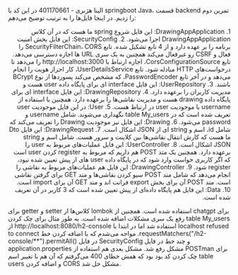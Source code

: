 الینا هژبری - 401170661
در این کد با springboot Java، قسمت backend تمرین دوم را زدیم. در اینجا فایل‌ها را به ترتیب توضیح می‌دهم:
<div dir='rtl'>
1. DrawingAppApplication: این فایل شروع spring ما هست که در آن کلاس DrawingAppApplication اجرا می‌شود.
2. SecurityConfig: این فایل بخش امنیت برنامه را بر عهده دارد و از 4 تابع تشکیل شده. تابع SecurityFilterChain، CORS را فعال و CSRF رو غیرفعال می‌کند همچنین به یک سری URL ها اجازه دسترسی می‌دهد. تابع CorsConfigurationSource، اجازه ارتباط با http://localhost:3000 را می‌دهد تا درخواست‌های HTTP مبادله شود. تابع UserDetailsService، کار احراز هویت را انجام می‌دهد و در آخر تابع PasswordEncoder، که مشخص می‌کند پسوردها از نوع BCrypt باشند.
3. UserRepository: این فایل interface ای برای پایگاه داده user هست و مدیریت کاربران را برعهده دارد.
4. DrawingRepository: این فایل interface ای برای پایگاه داده drawing هست و مدیریت نقاشی‌ها را برعهده دارد. همچنین با استفاده از username با موجودیت user در ارتباط هست.
5. User: در این فایل موجودیت user تعریف شده است که در table My_users نگهداری می‌شوند. شامل username و password می‌شود.
6. Drawing: این فایل نیز موجودیت Drawing را تعریف می‌کند که شامل id، اسم و string ای از JSON اشکال است.
7. DrawingRequest: این فایل Dto ما هست که کارش انتقال نقاشی‌ها بین کلاینت و سرور هست. شامل اسم و string JSON اشکال است.
8. UserController: این فایل عملیات‌های مربوط به user را برعهده دارد. همچنین یک متد POST هم داریم که مربوط به register کردن user است که اگر کاربری خواست وارد شود که در پایگاه داده user های از پیش تعیین شده نبود، register شود.
9. DrawingController: این فایل هم عملیات‌های مربوط به نقاشی را انجام می‌دهد که شامل متد POST سیو کردن نقاشی‌ها و متد GET برای گرفتن نقاشی است. متد POST آن برای بخش export فرانت اند و متد GET آن برای import است.
10. Data: این فایل هم پایگاه داده‌ای از پیش تعیین شده است که 3 کاربر در آن تعریف شده است.
</div>

برای getter و setter کلاس‌ها از lombok استفاده شده است.
همچنین از chatgpt برای رفع یک سری مشکلات اضافه شده است. به طور مثال برای چک کردن table My_users از http://localhost:8080/h2-console استفاده شد اما در ابتدا با localhost refused to connect مواجه می‌شدم که با اضافه کردن خط .requestMatchers("/h2-console/**").permitAll() در فایل SecurityConfig و چند خط در فایل application.properties مشکل رفع شد. مشکل بعدی هم استفاده از POSTman برای چک کردن کد بود بود که همش خطای 400 می‌گرفتم که آن هم با تغییر اسم table users و اضافه کردن CORS مشکل حل شد.
